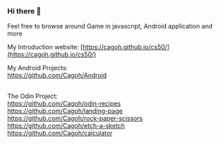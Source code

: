 ### Hi there 👋
Feel free to browse around
Game in javascript, Android application and more

My Introduction website: [https://cagoh.github.io/cs50/](https://cagoh.github.io/cs50/)

My Android Projects:<br>
https://github.com/Cagoh/Android<br><br>

The Odin Project:<br>
https://github.com/Cagoh/odin-recipes<br>
https://github.com/Cagoh/landing-page<br>
https://github.com/Cagoh/rock-paper-scissors<br>
https://github.com/Cagoh/etch-a-sketch<br>
https://github.com/Cagoh/calculator<br>

<!--
**Cagoh/Cagoh** is a ✨ _special_ ✨ repository because its `README.md` (this file) appears on your GitHub profile.

Here are some ideas to get you started:

- 🔭 I’m currently working on ...
- 🌱 I’m currently learning ...
- 👯 I’m looking to collaborate on ...
- 🤔 I’m looking for help with ...
- 💬 Ask me about ...
- 📫 How to reach me: ...
- 😄 Pronouns: ...
- ⚡ Fun fact: ...
-->
